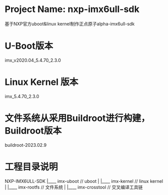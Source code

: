 # Project Name: nxp-imx6ull-sdk
基于NXP官方uboot&linux kernel制作正点原子alpha-imx6ull-sdk

# U-Boot版本
imx_v2020.04_5.4.70_2.3.0

# Linux Kernel 版本
imx_5.4.70_2.3.0

# 文件系统从采用Buildroot进行构建，Buildroot版本
buildroot-2023.02.9

# 工程目录说明
NXP-IMX6ULL-SDK
      |____ imx-uboot     // uboot
      |
      |____ imx-kernel    // linux kernel
      |
      |____ imx-rootfs    // 文件系统
      |
      |____ imx-crosstool // 交叉编译工具链

